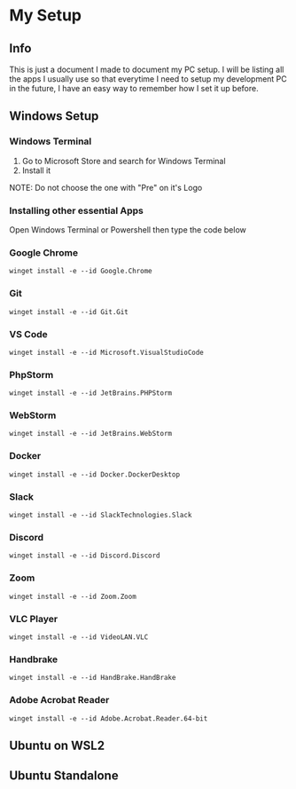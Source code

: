 # My Setup

## Info

This is just a document I made to document my PC setup. I will be listing all the apps I usually use so that everytime I need to setup my development PC in the future, I have an easy way to remember how I set it up before.


## Windows Setup

### Windows Terminal

1. Go to Microsoft Store and search for Windows Terminal
2. Install it

NOTE: Do not choose the one with "Pre" on it's Logo

### Installing other essential Apps

Open Windows Terminal or Powershell then type the code below

### Google Chrome

```
winget install -e --id Google.Chrome
```

### Git

```
winget install -e --id Git.Git
```

### VS Code

```
winget install -e --id Microsoft.VisualStudioCode
```

### PhpStorm

```
winget install -e --id JetBrains.PHPStorm
```

### WebStorm

```
winget install -e --id JetBrains.WebStorm
```

### Docker

```
winget install -e --id Docker.DockerDesktop
```

### Slack

```
winget install -e --id SlackTechnologies.Slack
```

### Discord

```
winget install -e --id Discord.Discord
```

### Zoom

```
winget install -e --id Zoom.Zoom
```

### VLC Player

```
winget install -e --id VideoLAN.VLC
```

### Handbrake

```
winget install -e --id HandBrake.HandBrake
```

### Adobe Acrobat Reader

```
winget install -e --id Adobe.Acrobat.Reader.64-bit
```

## Ubuntu on WSL2

## Ubuntu Standalone